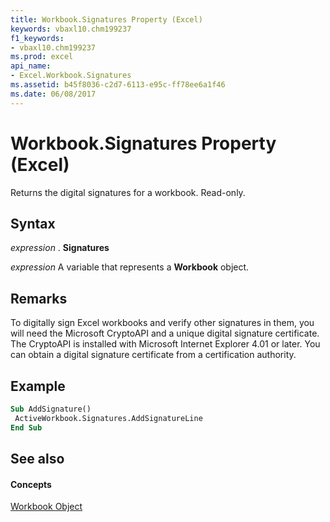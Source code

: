 ```yaml
---
title: Workbook.Signatures Property (Excel)
keywords: vbaxl10.chm199237
f1_keywords:
- vbaxl10.chm199237
ms.prod: excel
api_name:
- Excel.Workbook.Signatures
ms.assetid: b45f8036-c2d7-6113-e95c-ff78ee6a1f46
ms.date: 06/08/2017
---
```



# Workbook.Signatures Property (Excel)

Returns the digital signatures for a workbook. Read-only.


## Syntax

 _expression_ . **Signatures**

 _expression_ A variable that represents a **Workbook** object.


## Remarks

To digitally sign Excel workbooks and verify other signatures in them, you will need the Microsoft CryptoAPI and a unique digital signature certificate. The CryptoAPI is installed with Microsoft Internet Explorer 4.01 or later. You can obtain a digital signature certificate from a certification authority.


## Example


```vb
Sub AddSignature() 
 ActiveWorkbook.Signatures.AddSignatureLine 
End Sub
```


## See also


#### Concepts


[Workbook Object](workbook-object-excel.md)

